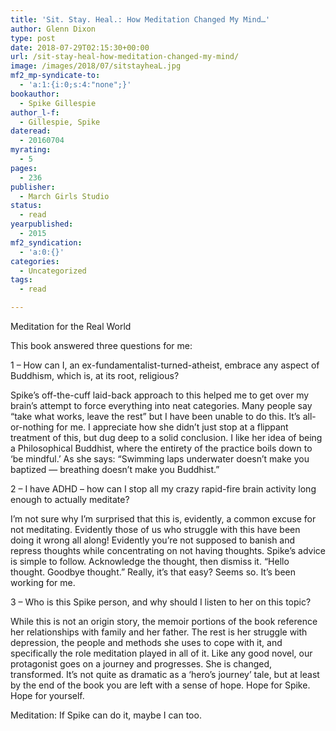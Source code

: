 ```yaml
---
title: 'Sit. Stay. Heal.: How Meditation Changed My Mind…'
author: Glenn Dixon
type: post
date: 2018-07-29T02:15:30+00:00
url: /sit-stay-heal-how-meditation-changed-my-mind/
image: /images/2018/07/sitstayheaL.jpg
mf2_mp-syndicate-to:
  - 'a:1:{i:0;s:4:"none";}'
bookauthor:
  - Spike Gillespie
author_l-f:
  - Gillespie, Spike
dateread:
  - 20160704
myrating:
  - 5
pages:
  - 236
publisher:
  - March Girls Studio
status:
  - read
yearpublished:
  - 2015
mf2_syndication:
  - 'a:0:{}'
categories:
  - Uncategorized
tags:
  - read

---
```

Meditation for the Real World

<span class="a-size-base review-text" data-hook="review-body">This book answered three questions for me:</span>

1 &#8211; How can I, an ex-fundamentalist-turned-atheist, embrace any aspect of Buddhism, which is, at its root, religious?

Spike&#8217;s off-the-cuff laid-back approach to this helped me to get over my brain&#8217;s attempt to force everything into neat categories. Many people say &#8220;take what works, leave the rest&#8221; but I have been unable to do this. It&#8217;s all-or-nothing for me. I appreciate how she didn&#8217;t just stop at a flippant treatment of this, but dug deep to a solid conclusion. I like her idea of being a Philosophical Buddhist, where the entirety of the practice boils down to &#8216;be mindful.&#8217; As she says: &#8220;Swimming laps underwater doesn&#8217;t make you baptized &#8212; breathing doesn&#8217;t make you Buddhist.&#8221;

2 &#8211; I have ADHD &#8211; how can I stop all my crazy rapid-fire brain activity long enough to actually meditate?

I&#8217;m not sure why I&#8217;m surprised that this is, evidently, a common excuse for not meditating. Evidently those of us who struggle with this have been doing it wrong all along! Evidently you&#8217;re not supposed to banish and repress thoughts while concentrating on not having thoughts. Spike&#8217;s advice is simple to follow. Acknowledge the thought, then dismiss it. &#8220;Hello thought. Goodbye thought.&#8221; Really, it&#8217;s that easy? Seems so. It&#8217;s been working for me.

3 &#8211; Who is this Spike person, and why should I listen to her on this topic?

While this is not an origin story, the memoir portions of the book reference her relationships with family and her father. The rest is her struggle with depression, the people and methods she uses to cope with it, and specifically the role meditation played in all of it. Like any good novel, our protagonist goes on a journey and progresses. She is changed, transformed. It&#8217;s not quite as dramatic as a &#8216;hero&#8217;s journey&#8217; tale, but at least by the end of the book you are left with a sense of hope. Hope for Spike. Hope for yourself.

Meditation: If Spike can do it, maybe I can too.